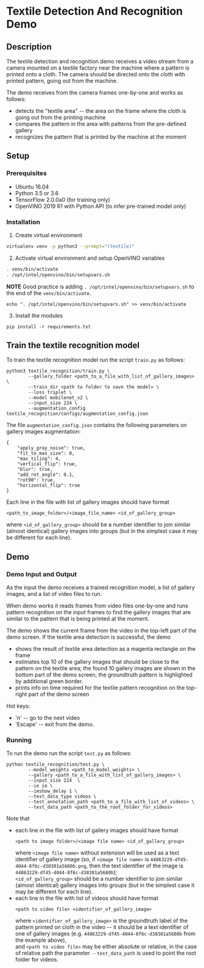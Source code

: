 # Textile Detection And Recognition Demo

## Description

The textile detection and recognition demo receives a video stream from a camera mounted on a textile factory
near the machine where a pattern is printed onto a cloth.
The camera should be directed onto the cloth with printed pattern, going out from the machine.

The demo receives from the camera frames one-by-one and works as follows:
* detects the "textile area" -- the area on the frame where the cloth is going out from the printing machine
* compares the pattern in the area with patterns from the pre-defined gallery
* recognizes the pattern that is printed by the machine at the moment

## Setup

### Prerequisites

* Ubuntu 16.04
* Python 3.5 or 3.6
* TensorFlow 2.0.0a0 (for training only)
* OpenVINO 2019 R1 with Python API (to infer pre-trained model only)

### Installation

1. Create virtual environment
```bash
virtualenv venv -p python3 --prompt="(textile)"
```

2. Activate virtual environment and setup OpenVINO variables
```bash
. venv/bin/activate
. /opt/intel/openvino/bin/setupvars.sh
```
**NOTE** Good practice is adding `. /opt/intel/openvino/bin/setupvars.sh` to the end of the `venv/bin/activate`.
```
echo ". /opt/intel/openvino/bin/setupvars.sh" >> venv/bin/activate
```

3. Install the modules

```
pip install -r requirements.txt
```

## Train the textile recognition model

To train the textile recognition model run the script `train.py` as follows:
```
python3 textile_recognition/train.py \
        --gallery_folder <path_to_a_file_with_list_of_gallery_images> \
        --train_dir <path to folder to save the model> \
        --loss triplet \
        --model mobilenet_v2 \
        --input_size 224 \
        --augmentation_config textile_recognition/configs/augmentation_config.json
```

The file `augmentation_config.json` contains the following parameters on gallery images augmentation:
```
{
    "apply_gray_noise": true,
    "fit_to_max_size": 0,
    "max_tiling": 4,
    "vertical_flip": true,
    "blur": true,
    "add_rot_angle": 0.1,
    "rot90": true,
    "horizontal_flip": true
}
```

Each line in the file with list of gallery images should have format
```
<path_to_image_folder>/<image_file_name> <id_of_gallery_group>
```
where `<id_of_gallery_group>` should be a number identifier to join similar (almost identical) gallery images
into groups (but in the simplest case it may be different for each line).

## Demo

### Demo Input and Output

As the input the demo receives a trained recognition model, a list of gallery images, and a list of video files
to run.

When demo works it reads frames from video files one-by-one and runs pattern recognition on the input frames
to find the gallery images that are similar to the pattern that is being printed at the moment.

The demo shows the current frame from the video in the top-left part of the demo screen.
If the textile area detection is successful, the demo
* shows the result of textile area detection as a magenta rectangle on the frame
* estimates top 10 of the gallery images that should be close to the pattern on the textile area;
    the found 10 gallery images are shown in the bottom part of the demo screen,
    the groundtruth pattern is highlighted by additional green border.
* prints info on time required for the textile pattern recognition on the top-right part of the demo screen

Hot keys:
* 'n' -- go to the next video
* 'Escape' -- exit from the demo.

### Running
To run the demo run the script `test.py` as follows:
```
python textile_recognition/test.py \
        --model_weights <path_to_model_weights> \
        --gallery <path_to_a_file_with_list_of_gallery_images> \
        --input_size 224  \
        --ie ie \
        --imshow_delay 1 \
        --test_data_type videos \
        --test_annotation_path <path_to_a_file_with_list_of_videos> \
        --test_data_path <path_to_the_root_folder_for_videos>
```
Note that
* each line in the file with list of gallery images should have format
    ```
    <path to image folder>/<image file name> <id_of_gallery_group>
    ```
    where `<image file name>` without extension will be used as a text identifier of gallery image
    (so, if `<image file name>` is `44863229-df45-4044-8f6c-d38301a5680b.png`, then the text identifier of
    the image is `44863229-df45-4044-8f6c-d38301a5680b`);    
    `<id_of_gallery_group>` should be a number identifier to join similar (almost identical) gallery images
    into groups (but in the simplest case it may be different for each line).
* each line in the file with list of videos should have format
    ```
    <path to video file> <identifier_of_gallery_image>
    ```
    where `<identifier_of_gallery_image>` is the groundtruth label of the pattern printed on cloth in the
    video -- it should be a text identifier of one of gallery images
    (e.g. `44863229-df45-4044-8f6c-d38301a5680b` from the example above),    
    and `<path to video file>` may be either absolute or relative, in the case of relative path the parameter
    `--test_data_path` is used to point the root folder for videos.
